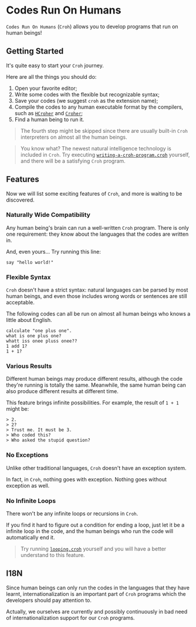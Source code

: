 # Codes Run On Humans

`Codes Run On Humans` (`Croh`) allows you to develop programs that run on human beings!

## Getting Started

It's quite easy to start your `Croh` journey.

Here are all the things you should do:

1. Open your favorite editor;
2. Write some codes with the flexible but recognizable syntax;
3. Save your codes (we suggest `croh` as the extension name);
4. Compile the codes to any human executable format by the compilers, such as [`HCroher`](https://github.com/CodesRunOnHumans/HCroher) and [`Croher`](https://github.com/CodesRunOnHumans/Croher/wiki);
5. Find a human being to run it.

> The fourth step might be skipped since there are usually built-in `Croh` interpreters on almost all the human beings.

> You know what? The newest natural intelligence technology is included in `Croh`. Try executing [`writing-a-croh-program.croh`](./examples/writing-a-croh-program.croh) yourself, and there will be a satisfying `Croh` program.

## Features

Now we will list some exciting features of `Croh`, and more is waiting to be discovered.

### Naturally Wide Compatibility

Any human being's brain can run a well-written `Croh` program. There is only one requirement: they know about the languages that the codes are written in.

And, even yours... Try running this line:

```croh
say "hello world!"
```

### Flexible Syntax

`Croh` doesn't have a strict syntax: natural languages can be parsed by most human beings, and even those includes wrong words or sentences are still acceptable.

The following codes can all be run on almost all human beings who knows a little about English.

```croh
calculate "one plus one".
what is one plus one?
whatt iss onee pluss onee??
1 add 1?
1 + 1?
```

### Various Results

Different human beings may produce different results, although the code they're running is totally the
 same. Meanwhile, the same human being can also produce different results at different time.

This feature brings infinite possibilities. For example, the result of `1 + 1` might be:

```croh
> 2.
> 2?
> Trust me. It must be 3.
> Who coded this?
> Who asked the stupid question?
```

### No Exceptions

Unlike other traditional languages, `Croh` doesn't have an exception system.

In fact, in `Croh`, nothing goes with exception. Nothing goes without exception as well.

### No Infinite Loops

There won't be any infinite loops or recursions in `Croh`.

If you find it hard to figure out a condition for ending a loop, just let it be a infinite loop in the code, and the human beings who run the code will automatically end it.

> Try running [`looping.croh`](./examples/looping.croh) yourself and you will have a better understand to this feature.

## I18N

Since human beings can only run the codes in the languages that they have learnt, internationalization is an important part of `Croh` programs which the developers should pay attention to.

Actually, we ourselves are currently and possibly continuously in bad need of internationalization support for our `Croh` programs.
